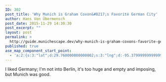 ```yaml
---
ID: 302
post_title: 'Why Munich is Graham Coxon&#8217;s Favorite German City'
author: Hans Von Übermensch
post_date: 2015-11-29 14:30:30
post_excerpt: ""
layout: post
permalink: >
  http://guide.munichescape.dev/why-munich-is-graham-coxons-favorite-german-city/
published: true
ase_map_component_start_point:
  - 'a:2:{s:3:"lat";d:29.760000000000002;s:3:"lng";d:-95.379999999999995;}'
---
```

I liked Germany; I'm not into Berlin, it's too huge and empty and imposing, but Munich was good.